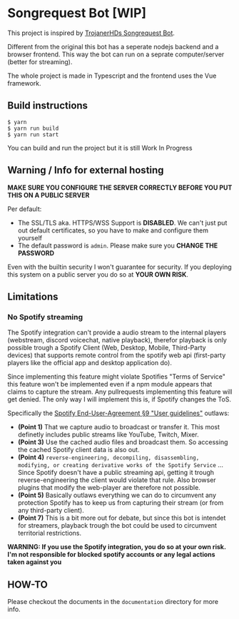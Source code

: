 # Songrequest Bot [WIP]

This project is inspired by [TrojanerHDs Songrequest Bot](https://github.com/TrojanerHD/Songrequestbot).

Different from the original this bot has a seperate nodejs backend and a browser frontend. This way the bot can run on a seprate computer/server (better for streaming).

The whole project is made in Typescript and the frontend uses the Vue framework.

## Build instructions
```
$ yarn
$ yarn run build
$ yarn run start
```
You can build and run the project but it is still Work In Progress


## Warning / Info for external hosting

**MAKE SURE YOU CONFIGURE THE SERVER CORRECTLY BEFORE YOU PUT THIS ON A PUBLIC SERVER**

Per default:
* The SSL/TLS aka. HTTPS/WSS Support is **DISABLED**. We can't just put out default certificates, so you have to make and configure them yourself
* The default password is ``admin``. Please make sure you **CHANGE THE PASSWORD**

Even with the builtin security I won't guarantee for security. If you deploying this system on a public server you do so at **YOUR OWN RISK**.

## Limitations

### No Spotify streaming
The Spotify integration can't provide a audio stream to the internal players (webstream, discord voicechat, native playback), therefor playback is only possible trough a Spotify Client (Web, Desktop, Mobile, Third-Party devices) that supports remote control from the spotify web api (first-party players like the official app and desktop application do).

Since implementing this feature might violate Spotifies "Terms of Service" this feature won't be implemented even if a npm module appears that claims to capture the stream. Any pullrequests implementing this feature will get denied. The only way I will implement this is, if Spotify changes the ToS.

Specifically the [Spotify End-User-Agreement §9 "User guidelines"](https://www.spotify.com/us/legal/end-user-agreement/#s9) outlaws:
 * **(Point 1)** That we capture audio to broadcast or transfer it. This most definetly includes public streams like YouTube, Twitch, Mixer.
 * **(Point 3)** Use the cached audio files and broadcast them. So accessing the cached Spotify client data is also out.
 * **(Point 4)** ``reverse-engineering, decompiling, disassembling, modifying, or creating derivative works of the Spotify Service`` ... Since Spotify doesn't have a public streaming api, getting it trough reverse-engineering the client would violate that rule. Also browser plugins that modify the web-player are therefore not possible.
 * **(Point 5)** Basically outlaws everything we can do to circumvent any protection Spotify has to keep us from capturing their stream (or from any third-party client).
 * **(Point 7)** This is a bit more out for debate, but since this bot is intendet for streamers, playback trough the bot could be used to circumvent territorial restrictions.

 **WARNING: If you use the Spotify integration, you do so at your own risk. I'm not responsible for blocked spotify accounts or any legal actions taken against you** 


 ## HOW-TO
 Please checkout the documents in the ``documentation`` directory for more info.